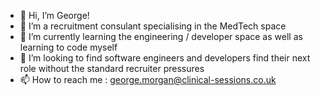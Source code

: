 - 👋 Hi, I’m George!
- 👀 I’m a recruitment consulant specialising in the MedTech space
- 🌱 I’m currently learning the engineering / developer space as well as learning to code myself
- 💞️ I’m looking to find software engineers and developers find their next role without the standard recruiter pressures
- 📫 How to reach me : george.morgan@clinical-sessions.co.uk

<!---
georgem2897/georgem2897 is a ✨ special ✨ repository because its `README.md` (this file) appears on your GitHub profile.
You can click the Preview link to take a look at your changes.
--->
